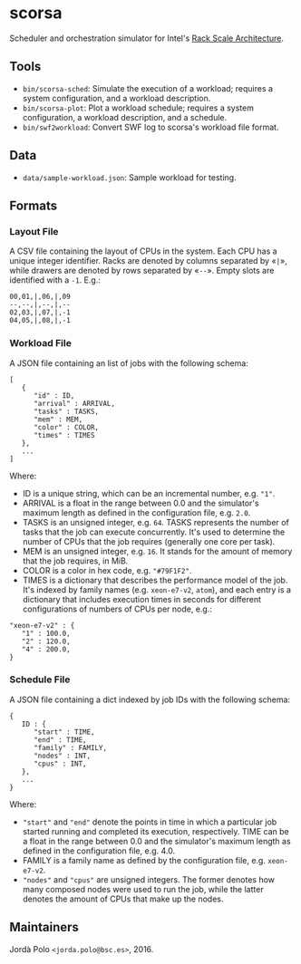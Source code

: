 # scorsa

Scheduler and orchestration simulator for Intel's [Rack Scale
Architecture][rackscale].

## Tools

- `bin/scorsa-sched`: Simulate the execution of a workload; requires a system
  configuration, and a workload description.
- `bin/scorsa-plot`: Plot a workload schedule; requires a system
  configuration, a workload description, and a schedule.
- `bin/swf2workload`: Convert SWF log to scorsa's workload file format.

## Data

- `data/sample-workload.json`: Sample workload for testing.

## Formats

### Layout File

A CSV file containing the layout of CPUs in the system. Each CPU has a unique
integer identifier. Racks are denoted by columns separated by «`|`», while
drawers are denoted by rows separated by «`--`». Empty slots are identified
with a `-1`. E.g.:

```
00,01,|,06,|,09
--,--,|,--,|,--
02,03,|,07,|,-1
04,05,|,08,|,-1
```

### Workload File

A JSON file containing an list of jobs with the following schema:


```
[
   {
      "id" : ID,
      "arrival" : ARRIVAL,
      "tasks" : TASKS,
      "mem" : MEM,
      "color" : COLOR,
      "times" : TIMES
   },
   ...
]

```

Where:

- ID is a unique string, which can be an incremental number, e.g. `"1"`.
- ARRIVAL is a float in the range between 0.0 and the simulator's maximum
  length as defined in the configuration file, e.g. `2.0`.
- TASKS is an unsigned integer, e.g. `64`. TASKS represents the number of
  tasks that the job can execute concurrently. It's used to determine the
  number of CPUs that the job requires (generally one core per task).
- MEM is an unsigned integer, e.g. `16`. It stands for the amount of memory
  that the job requires, in MiB.
- COLOR is a color in hex code, e.g. `"#79F1F2"`.
- TIMES is a dictionary that describes the performance model of the job. It's
  indexed by family names (e.g. `xeon-e7-v2`, `atom`), and each entry is a
  dictionary that includes execution times in seconds for different
  configurations of numbers of CPUs per node, e.g.:
```
"xeon-e7-v2" : {
   "1" : 100.0,
   "2" : 120.0,
   "4" : 200.0,
}
```

### Schedule File

A JSON file containing a dict indexed by job IDs with the following schema:

```
{
   ID : {
      "start" : TIME,
      "end" : TIME,
      "family" : FAMILY,
      "nodes" : INT,
      "cpus" : INT,
   },
   ...
}
```

Where:

- `"start"` and `"end"` denote the points in time in which a particular job
  started running and completed its execution, respectively.  TIME can be a
  float in the range between 0.0 and the simulator's maximum length as defined
  in the configuration file, e.g. 4.0.
- FAMILY is a family name as defined by the configuration file, e.g.
  `xeon-e7-v2`.
- `"nodes"` and `"cpus"` are unsigned integers. The former denotes how many
  composed nodes were used to run the job, while the latter denotes the amount
  of CPUs that make up the nodes.

## Maintainers

Jordà Polo `<jorda.polo@bsc.es>`, 2016.

[rackscale]: http://www.intel.com/content/www/us/en/architecture-and-technology/intel-rack-scale-architecture.html "rackscale"
